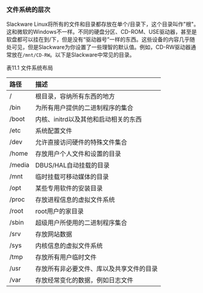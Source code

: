 ### 文件系统的层次

Slackware Linux将所有的文件和目录都存放在单个/目录下，这个目录叫作"根"。这和微软的Windows不一样。不同的硬盘分区、CD-ROM、USE驱动器，甚至是软盘都可以挂在到/下，但是没有“驱动器号”一样的东西。这些设备的内容几乎随处可见，但是Slackware为你设置了一些理智的默认值。例如，CD-RW驱动器通常放在`/mnt/CD-RW`。以下是Slackware中常见的目录。  

表11.1 文件系统布局  

|路径|描述|
|:---|:---|
|/|根目录，容纳所有东西的地方|
|/bin|为所有用户提供的二进制程序的集合|
|/boot|内核、initrd以及其他和启动相关的东西|
|/etc|系统配置文件|
|/dev|允许直接访问硬件的特殊文件集合|
|/home|存放用户个人文件和设置的目录|
|/media|DBUS/HAL自动挂载的目录|
|/mnt|临时挂载可移动媒体的目录|
|/opt|某些专用软件的安装目录|
|/proc|存放进程信息的虚拟文件系统|
|/root|root用户的家目录|
|/sbin|超级用户所使用的二进制程序集合|
|/srv|存放网站数据|
|/sys|内核信息的虚拟文件系统|
|/tmp|存放所有用户临时文件|
|/usr|存放所有非必要文件、库以及共享文件的目录|
|/var|存放经常变化的数据，例如日志文件|
